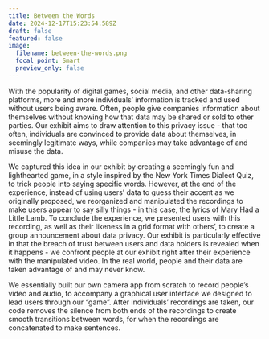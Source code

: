 ```yaml
---
title: Between the Words
date: 2024-12-17T15:23:54.589Z
draft: false
featured: false
image:
  filename: between-the-words.png
  focal_point: Smart
  preview_only: false
---
```

With the popularity of digital games, social media, and other data-sharing platforms, more and more individuals’ information is tracked and used without users being aware. Often, people give companies information about themselves without knowing how that data may be shared or sold to other parties. Our exhibit aims to draw attention to this privacy issue - that too often, individuals are convinced to provide data about themselves, in seemingly legitimate ways, while companies may take advantage of and misuse the data. 

We captured this idea in our exhibit by creating a seemingly fun and lighthearted game, in a style inspired by the New York Times Dialect Quiz, to trick people into saying specific words. However, at the end of the experience, instead of using users’ data to guess their accent as we originally proposed, we reorganized and manipulated the recordings to make users appear to say silly things - in this case, the lyrics of Mary Had a Little Lamb. To conclude the experience, we presented users with this recording, as well as their likeness in a grid format with others’, to create a group announcement about data privacy. Our exhibit is particularly effective in that the breach of trust between users and data holders is revealed when it happens - we confront people at our exhibit right after their experience with the manipulated video. In the real world, people and their data are taken advantage of and may never know. 

We essentially built our own camera app from scratch to record people’s video and audio, to accompany a graphical user interface we designed to lead users through our “game”. After individuals’ recordings are taken, our code removes the silence from both ends of the recordings to create smooth transitions between words, for when the recordings are concatenated to make sentences.